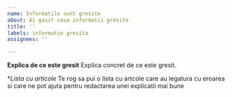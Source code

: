 ```yaml
---
name: Informatile sunt gresite
about: Ai gasit ceva informatii gresite
title: ''
labels: informatie gresita
assignees: ''

---
```


**Explica de ce este gresit**
Explica concret de ce este gresit. 

**Lista cu articole*
Te rog sa pui o lista cu artcole care au legatura cu eroarea si care ne pot ajuta pentru redactarea unei explicatii mai bune
